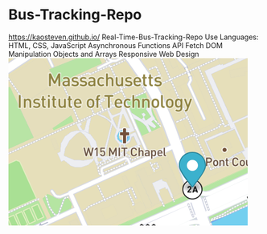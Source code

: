 # Bus-Tracking-Repo
<a>https://kaosteven.github.io/</a>
Real-Time-Bus-Tracking-Repo
Use Languages: HTML, CSS, JavaScript
Asynchronous Functions
API Fetch
DOM Manipulation
Objects and Arrays
Responsive Web Design
<img src="bustrack.png">
